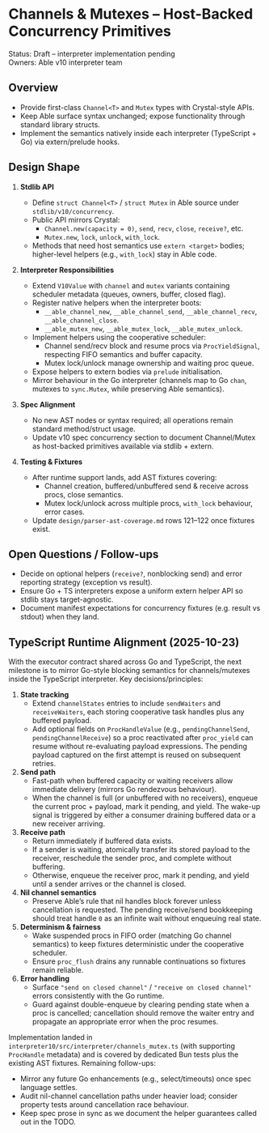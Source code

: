 # Channels & Mutexes – Host-Backed Concurrency Primitives

Status: Draft – interpreter implementation pending  
Owners: Able v10 interpreter team

## Overview
- Provide first-class `Channel<T>` and `Mutex` types with Crystal-style APIs.
- Keep Able surface syntax unchanged; expose functionality through standard library structs.
- Implement the semantics natively inside each interpreter (TypeScript + Go) via extern/prelude hooks.

## Design Shape
1. **Stdlib API**
   - Define `struct Channel<T>` / `struct Mutex` in Able source under `stdlib/v10/concurrency`.
   - Public API mirrors Crystal:
     - `Channel.new(capacity = 0)`, `send`, `recv`, `close`, `receive?`, etc.
     - `Mutex.new`, `lock`, `unlock`, `with_lock`.
   - Methods that need host semantics use `extern <target>` bodies; higher-level helpers (e.g., `with_lock`) stay in Able code.

2. **Interpreter Responsibilities**
   - Extend `V10Value` with `channel` and `mutex` variants containing scheduler metadata (queues, owners, buffer, closed flag).
   - Register native helpers when the interpreter boots:
     - `__able_channel_new`, `__able_channel_send`, `__able_channel_recv`, `__able_channel_close`.
     - `__able_mutex_new`, `__able_mutex_lock`, `__able_mutex_unlock`.
   - Implement helpers using the cooperative scheduler:
     - Channel send/recv block and resume procs via `ProcYieldSignal`, respecting FIFO semantics and buffer capacity.
     - Mutex lock/unlock manage ownership and waiting proc queue.
   - Expose helpers to extern bodies via `prelude` initialisation.
   - Mirror behaviour in the Go interpreter (channels map to Go `chan`, mutexes to `sync.Mutex`, while preserving Able semantics).

3. **Spec Alignment**
   - No new AST nodes or syntax required; all operations remain standard method/struct usage.
   - Update v10 spec concurrency section to document Channel/Mutex as host-backed primitives available via stdlib + extern.

4. **Testing & Fixtures**
   - After runtime support lands, add AST fixtures covering:
     - Channel creation, buffered/unbuffered send & receive across procs, close semantics.
     - Mutex lock/unlock across multiple procs, `with_lock` behaviour, error cases.
   - Update `design/parser-ast-coverage.md` rows 121–122 once fixtures exist.

## Open Questions / Follow-ups
- Decide on optional helpers (`receive?`, nonblocking send) and error reporting strategy (exception vs result).
- Ensure Go + TS interpreters expose a uniform extern helper API so stdlib stays target-agnostic.
- Document manifest expectations for concurrency fixtures (e.g. result vs stdout) when they land.

## TypeScript Runtime Alignment (2025-10-23)

With the executor contract shared across Go and TypeScript, the next milestone is to mirror Go-style blocking semantics for channels/mutexes inside the TypeScript interpreter. Key decisions/principles:

1. **State tracking**
   - Extend `channelStates` entries to include `sendWaiters` and `receiveWaiters`, each storing cooperative task handles plus any buffered payload.
   - Add optional fields on `ProcHandleValue` (e.g., `pendingChannelSend`, `pendingChannelReceive`) so a proc reactivated after `proc_yield` can resume without re-evaluating payload expressions. The pending payload captured on the first attempt is reused on subsequent retries.
2. **Send path**
   - Fast-path when buffered capacity or waiting receivers allow immediate delivery (mirrors Go rendezvous behaviour).
   - When the channel is full (or unbuffered with no receivers), enqueue the current proc + payload, mark it pending, and yield. The wake-up signal is triggered by either a consumer draining buffered data or a new receiver arriving.
3. **Receive path**
   - Return immediately if buffered data exists.
   - If a sender is waiting, atomically transfer its stored payload to the receiver, reschedule the sender proc, and complete without buffering.
   - Otherwise, enqueue the receiver proc, mark it pending, and yield until a sender arrives or the channel is closed.
4. **Nil channel semantics**
   - Preserve Able’s rule that nil handles block forever unless cancellation is requested. The pending receive/send bookkeeping should treat handle `0` as an infinite wait without enqueuing real state.
5. **Determinism & fairness**
   - Wake suspended procs in FIFO order (matching Go channel semantics) to keep fixtures deterministic under the cooperative scheduler.
   - Ensure `proc_flush` drains any runnable continuations so fixtures remain reliable.
6. **Error handling**
   - Surface `"send on closed channel"` / `"receive on closed channel"` errors consistently with the Go runtime.
   - Guard against double-enqueue by clearing pending state when a proc is cancelled; cancellation should remove the waiter entry and propagate an appropriate error when the proc resumes.

Implementation landed in `interpreter10/src/interpreter/channels_mutex.ts` (with supporting `ProcHandle` metadata) and is covered by dedicated Bun tests plus the existing AST fixtures. Remaining follow-ups:

- Mirror any future Go enhancements (e.g., select/timeouts) once spec language settles.
- Audit nil-channel cancellation paths under heavier load; consider property tests around cancellation race behaviour.
- Keep spec prose in sync as we document the helper guarantees called out in the TODO.
